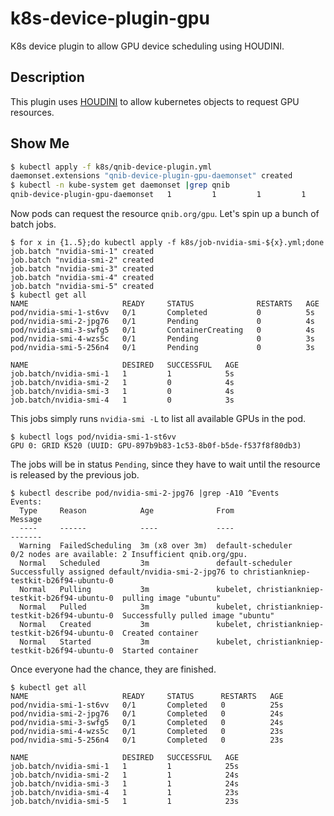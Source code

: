 # k8s-device-plugin-gpu
K8s device plugin to allow GPU device scheduling using HOUDINI.

## Description
This plugin uses [HOUDINI](https://github.com/qnib/moby/tree/houdini) to allow kubernetes objects to request GPU resources.

## Show Me

```bash
$ kubectl apply -f k8s/qnib-device-plugin.yml
daemonset.extensions "qnib-device-plugin-gpu-daemonset" created
$ kubectl -n kube-system get daemonset |grep qnib
qnib-device-plugin-gpu-daemonset   1         1         1         1            1           houdini.gpu=true                4m
```

Now pods can request the resource `qnib.org/gpu`. Let's spin up a bunch of batch jobs.

```
$ for x in {1..5};do kubectl apply -f k8s/job-nvidia-smi-${x}.yml;done
job.batch "nvidia-smi-1" created
job.batch "nvidia-smi-2" created
job.batch "nvidia-smi-3" created
job.batch "nvidia-smi-4" created
job.batch "nvidia-smi-5" created
$ kubectl get all
NAME                     READY     STATUS              RESTARTS   AGE
pod/nvidia-smi-1-st6vv   0/1       Completed           0          5s
pod/nvidia-smi-2-jpg76   0/1       Pending             0          4s
pod/nvidia-smi-3-swfg5   0/1       ContainerCreating   0          4s
pod/nvidia-smi-4-wzs5c   0/1       Pending             0          3s
pod/nvidia-smi-5-256n4   0/1       Pending             0          3s

NAME                     DESIRED   SUCCESSFUL   AGE
job.batch/nvidia-smi-1   1         1            5s
job.batch/nvidia-smi-2   1         0            4s
job.batch/nvidia-smi-3   1         0            4s
job.batch/nvidia-smi-4   1         0            3s
```

This jobs simply runs `nvidia-smi -L` to list all available GPUs in the pod.

```
$ kubectl logs pod/nvidia-smi-1-st6vv
GPU 0: GRID K520 (UUID: GPU-897b9b83-1c53-8b0f-b5de-f537f8f80db3)
```

The jobs will be in status `Pending`, since they have to wait until the resource is released by the previous job.
```
$ kubectl describe pod/nvidia-smi-2-jpg76 |grep -A10 ^Events
Events:
  Type     Reason            Age              From                                             Message
  ----     ------            ----             ----                                             -------
  Warning  FailedScheduling  3m (x8 over 3m)  default-scheduler                                0/2 nodes are available: 2 Insufficient qnib.org/gpu.
  Normal   Scheduled         3m               default-scheduler                                Successfully assigned default/nvidia-smi-2-jpg76 to christiankniep-testkit-b26f94-ubuntu-0
  Normal   Pulling           3m               kubelet, christiankniep-testkit-b26f94-ubuntu-0  pulling image "ubuntu"
  Normal   Pulled            3m               kubelet, christiankniep-testkit-b26f94-ubuntu-0  Successfully pulled image "ubuntu"
  Normal   Created           3m               kubelet, christiankniep-testkit-b26f94-ubuntu-0  Created container
  Normal   Started           3m               kubelet, christiankniep-testkit-b26f94-ubuntu-0  Started container
```

Once everyone had the chance, they are finished.

```
$ kubectl get all
NAME                     READY     STATUS      RESTARTS   AGE
pod/nvidia-smi-1-st6vv   0/1       Completed   0          25s
pod/nvidia-smi-2-jpg76   0/1       Completed   0          24s
pod/nvidia-smi-3-swfg5   0/1       Completed   0          24s
pod/nvidia-smi-4-wzs5c   0/1       Completed   0          23s
pod/nvidia-smi-5-256n4   0/1       Completed   0          23s

NAME                     DESIRED   SUCCESSFUL   AGE
job.batch/nvidia-smi-1   1         1            25s
job.batch/nvidia-smi-2   1         1            24s
job.batch/nvidia-smi-3   1         1            24s
job.batch/nvidia-smi-4   1         1            23s
job.batch/nvidia-smi-5   1         1            23s
```

